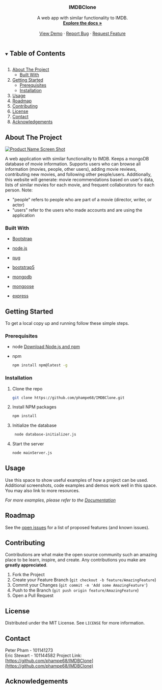 <!-- PROJECT LOGO -->
<br />
<p align="center">


  <h3 align="center">IMDBClone</h3>

  <p align="center">
    A web app with similar functionality to IMDB.
    <br />
    <a href="https://github.com/phampe68/IMDBClone"><strong>Explore the docs »</strong></a>
    <br />
    <br />
    <a href="https://github.com/phampe68/IMDBClone">View Demo</a>
    ·
    <a href="https://github.com/phampe68/IMDBClone/issues">Report Bug</a>
    ·
    <a href="https://github.com/phampe68/IMDBClone/issues">Request Feature</a>
  </p>
</p>



<!-- TABLE OF CONTENTS -->
<details open="open">
  <summary><h2 style="display: inline-block">Table of Contents</h2></summary>
  <ol>
    <li>
      <a href="#about-the-project">About The Project</a>
      <ul>
        <li><a href="#built-with">Built With</a></li>
      </ul>
    </li>
    <li>
      <a href="#getting-started">Getting Started</a>
      <ul>
        <li><a href="#prerequisites">Prerequisites</a></li>
        <li><a href="#installation">Installation</a></li>
      </ul>
    </li>
    <li><a href="#usage">Usage</a></li>
    <li><a href="#roadmap">Roadmap</a></li>
    <li><a href="#contributing">Contributing</a></li>
    <li><a href="#license">License</a></li>
    <li><a href="#contact">Contact</a></li>
    <li><a href="#acknowledgements">Acknowledgements</a></li>
  </ol>
</details>



<!-- ABOUT THE PROJECT -->
## About The Project

[![Product Name Screen Shot][product-screenshot]](https://example.com)

 A web application with similar functionality to IMDB. Keeps a mongoDB database of movie information. Supports users who 
    can browse all information (movies, people, other users), adding movie reviews, contributing new movies, and following other people/users.
    Additionally, this website will generate: movie recommendations based on user's data, lists of similar movies for each movie, and frequent collaborators for each person.
    Note: 
    <ul>
        <li>"people" refers to people who are part of a movie (director, writer, or actor)</li>
        <li>"users" refer to the users who made accounts and are using the application</li>
    </ul>



### Built With
* [Bootstrap](https://getbootstrap.com)

* [node.js](https://nodejs.org/en/)
* [pug](https://pugjs.org/)
* [bootstrap5](https://getbootstrap.com/docs/5.0/getting-started/introduction/)
* [mongodb](https://www.mongodb.com/)
* [mongoose](https://mongoosejs.com/)
* [express](https://expressjs.com/)



<!-- GETTING STARTED -->
## Getting Started

To get a local copy up and running follow these simple steps.

### Prerequisites

* node
    [Download Node.js and npm](https://nodejs.org/en/download/)

* npm
  ```sh
  npm install npm@latest -g
  ```

### Installation

1. Clone the repo
   ```sh
   git clone https://github.com/phampe68/IMDBClone.git
   ```
2. Install NPM packages
   ```sh
   npm install
   ```
3. Initialize the database
   ```sh
    node database-initializer.js
    ```
4. Start the server
    ```sh
    node mainServer.js
    ```

<!-- USAGE EXAMPLES -->
## Usage

Use this space to show useful examples of how a project can be used. Additional screenshots, code examples and demos work well in this space. You may also link to more resources.

_For more examples, please refer to the [Documentation](https://example.com)_



<!-- ROADMAP -->
## Roadmap

See the [open issues](https://github.com/phampe68/IMDBClone/issues) for a list of proposed features (and known issues).



<!-- CONTRIBUTING -->
## Contributing

Contributions are what make the open source community such an amazing place to be learn, inspire, and create. Any contributions you make are **greatly appreciated**.

1. Fork the Project
2. Create your Feature Branch (`git checkout -b feature/AmazingFeature`)
3. Commit your Changes (`git commit -m 'Add some AmazingFeature'`)
4. Push to the Branch (`git push origin feature/AmazingFeature`)
5. Open a Pull Request



<!-- LICENSE -->
## License

Distributed under the MIT License. See `LICENSE` for more information.



<!-- CONTACT -->
## Contact

Peter Pham - 101141273
<br>
Eric Stewart - 101144582
Project Link: [https://github.com/phampe68/IMDBClone](https://github.com/phampe68/IMDBClone)



<!-- ACKNOWLEDGEMENTS -->
## Acknowledgements



[product-screenshot]: ./images/IMDBCloneLogo.jpg




